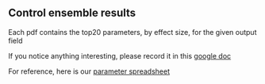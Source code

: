 ## Control ensemble results

Each pdf contains the top20 parameters, by effect size, for the given output field

If you notice anything interesting, please record it in this
[google doc](https://docs.google.com/document/d/1-mJMUTPzPxbprCs6BXvCRCtXEXEKz6rv0Aq7ser9euM/edit)

For reference, here is our
[parameter spreadsheet](https://docs.google.com/spreadsheets/d/1OtkaO_uAmafWKR9kgtRC2Ge6d6fkhymngSpben5SJ_Q/edit#gid=340121780)
